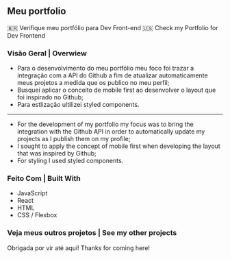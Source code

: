 ## Meu portfolio

 :brazil: Verifique meu portfólio para Dev Front-end
 :us: Check my Portfolio for Dev Frontend

### Visão Geral | Overwiew 

- Para o desenvolvimento do meu portfólio meu foco foi trazar a integração com a API do Github a fim de atualizar automaticamente meus projetos a medida que os publico no meu perfil;
- Busquei aplicar o conceito de mobile first ao desenvolver o layout que foi inspirado no Github;
- Para estlização ultilizei styled components.
---
- For the development of my portfolio my focus was to bring the integration with the Github API in order to automatically update my projects as I publish them on my profile;
- I sought to apply the concept of mobile first when developing the layout that was inspired by Github;
- For styling I used styled components.

### Feito Com | Built With

- JavaScript 
- React 
- HTML 
- CSS / Flexbox

### Veja meus outros projetos | See my other projects

Obrigada por vir até aqui!
Thanks for coming here!